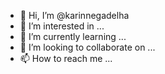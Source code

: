- 👋 Hi, I’m @karinnegadelha
- 👀 I’m interested in ...
- 🌱 I’m currently learning ...
- 💞️ I’m looking to collaborate on ...
- 📫 How to reach me ...

<!---
karinnegadelha/karinnegadelha is a ✨ special ✨ repository because its `README.md` (this file) appears on your GitHub profile.
You can click the Preview link to take a look at your changes.
--->
